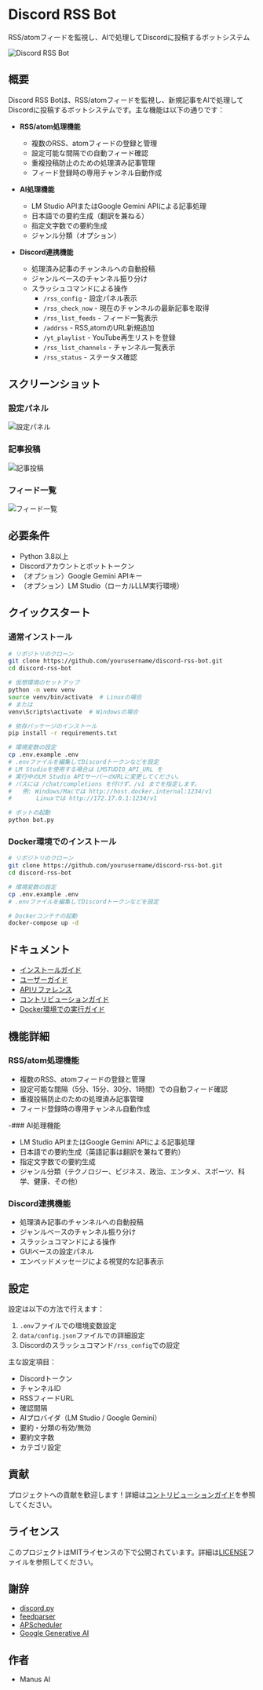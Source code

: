 # Discord RSS Bot

RSS/atomフィードを監視し、AIで処理してDiscordに投稿するボットシステム

![Discord RSS Bot](docs/images/discord_rss_bot_logo.png)

## 概要

Discord RSS Botは、RSS/atomフィードを監視し、新規記事をAIで処理してDiscordに投稿するボットシステムです。主な機能は以下の通りです：

- **RSS/atom処理機能**
  - 複数のRSS、atomフィードの登録と管理
  - 設定可能な間隔での自動フィード確認
  - 重複投稿防止のための処理済み記事管理
  - フィード登録時の専用チャンネル自動作成

- **AI処理機能**
  - LM Studio APIまたはGoogle Gemini APIによる記事処理
  - 日本語での要約生成（翻訳を兼ねる）
  - 指定文字数での要約生成
  - ジャンル分類（オプション）

- **Discord連携機能**
  - 処理済み記事のチャンネルへの自動投稿
  - ジャンルベースのチャンネル振り分け
  - スラッシュコマンドによる操作
    - `/rss_config` - 設定パネル表示
    - `/rss_check_now` - 現在のチャンネルの最新記事を取得
    - `/rss_list_feeds` - フィード一覧表示
    - `/addrss` - RSS,atomのURL新規追加
    - `/yt_playlist` - YouTube再生リストを登録
    - `/rss_list_channels` - チャンネル一覧表示
    - `/rss_status` - ステータス確認

## スクリーンショット

### 設定パネル
![設定パネル](docs/images/config_panel.png)

### 記事投稿
![記事投稿](docs/images/article_post.png)

### フィード一覧
![フィード一覧](docs/images/feed_list.png)

## 必要条件

- Python 3.8以上
- Discordアカウントとボットトークン
- （オプション）Google Gemini APIキー
- （オプション）LM Studio（ローカルLLM実行環境）

## クイックスタート

### 通常インストール

```bash
# リポジトリのクローン
git clone https://github.com/yourusername/discord-rss-bot.git
cd discord-rss-bot

# 仮想環境のセットアップ
python -m venv venv
source venv/bin/activate  # Linuxの場合
# または
venv\Scripts\activate  # Windowsの場合

# 依存パッケージのインストール
pip install -r requirements.txt

# 環境変数の設定
cp .env.example .env
# .envファイルを編集してDiscordトークンなどを設定
# LM Studioを使用する場合は LMSTUDIO_API_URL を
# 実行中のLM Studio APIサーバーのURLに変更してください。
# パスには /chat/completions を付けず、/v1 までを指定します。
#   例: Windows/Macでは http://host.docker.internal:1234/v1
#       Linuxでは http://172.17.0.1:1234/v1

# ボットの起動
python bot.py
```

### Docker環境でのインストール

```bash
# リポジトリのクローン
git clone https://github.com/yourusername/discord-rss-bot.git
cd discord-rss-bot

# 環境変数の設定
cp .env.example .env
# .envファイルを編集してDiscordトークンなどを設定

# Dockerコンテナの起動
docker-compose up -d
```

## ドキュメント

- [インストールガイド](docs/installation_guide.md)
- [ユーザーガイド](docs/user_guide.md)
- [APIリファレンス](docs/api_reference.md)
- [コントリビューションガイド](docs/contributing.md)
- [Docker環境での実行ガイド](docker_guide.md)

## 機能詳細

### RSS/atom処理機能

- 複数のRSS、atomフィードの登録と管理
- 設定可能な間隔（5分、15分、30分、1時間）での自動フィード確認
- 重複投稿防止のための処理済み記事管理
- フィード登録時の専用チャンネル自動作成

-### AI処理機能

- LM Studio APIまたはGoogle Gemini APIによる記事処理
- 日本語での要約生成（英語記事は翻訳を兼ねて要約）
- 指定文字数での要約生成
- ジャンル分類（テクノロジー、ビジネス、政治、エンタメ、スポーツ、科学、健康、その他）

### Discord連携機能

- 処理済み記事のチャンネルへの自動投稿
- ジャンルベースのチャンネル振り分け
- スラッシュコマンドによる操作
- GUIベースの設定パネル
- エンベッドメッセージによる視覚的な記事表示

## 設定

設定は以下の方法で行えます：

1. `.env`ファイルでの環境変数設定
2. `data/config.json`ファイルでの詳細設定
3. Discordのスラッシュコマンド`/rss_config`での設定

主な設定項目：

- Discordトークン
- チャンネルID
- RSSフィードURL
- 確認間隔
- AIプロバイダ（LM Studio / Google Gemini）
- 要約・分類の有効/無効
- 要約文字数
- カテゴリ設定

## 貢献

プロジェクトへの貢献を歓迎します！詳細は[コントリビューションガイド](docs/contributing.md)を参照してください。

## ライセンス

このプロジェクトはMITライセンスの下で公開されています。詳細は[LICENSE](LICENSE)ファイルを参照してください。

## 謝辞

- [discord.py](https://github.com/Rapptz/discord.py)
- [feedparser](https://github.com/kurtmckee/feedparser)
- [APScheduler](https://github.com/agronholm/apscheduler)
- [Google Generative AI](https://github.com/google/generative-ai-python)

## 作者

- Manus AI

